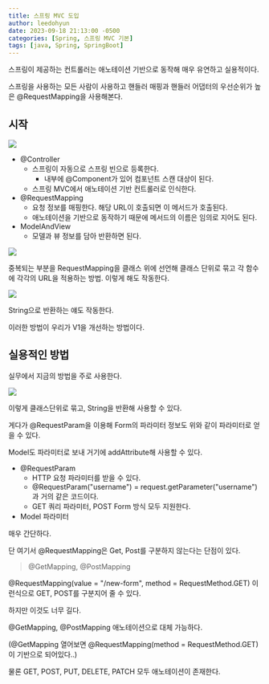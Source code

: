 ```yaml
---
title: 스프링 MVC 도입
author: leedohyun
date: 2023-09-18 21:13:00 -0500
categories: [Spring, 스프링 MVC 기본]
tags: [java, Spring, SpringBoot]
---
```


스프링이 제공하는 컨트롤러는 애노테이션 기반으로 동작해 매우 유연하고 실용적이다.

스프링을 사용하는 모든 사람이 사용하고 핸들러 매핑과 핸들러 어댑터의 우선순위가 높은 @RequestMapping을 사용해본다.

## 시작

![](https://blog.kakaocdn.net/dn/byPNZg/btsuIyOi2TB/ZGIRvwjX7RYOqFjKfdZ1B1/img.png)

- @Controller
	- 스프링이 자동으로 스프링 빈으로 등록한다.
		- 내부에 @Component가 있어 컴포넌트 스캔 대상이 된다.
	- 스프링 MVC에서 애노테이션 기반 컨트롤러로 인식한다.
- @RequestMapping
	- 요청 정보를 매핑한다. 해당 URL이 호출되면 이 메서드가 호출된다.
	- 애노테이션을 기반으로 동작하기 때문에 메서드의 이름은 임의로 지어도 된다.
- ModelAndView
	- 모델과 뷰 정보를 담아 반환하면 된다.

 ![](https://blog.kakaocdn.net/dn/EabqD/btsuZRZG69l/ar09gflG9VS8TwSH8s9Y4K/img.png)

중복되는 부분을 RequestMapping을 클래스 위에 선언해 클래스 단위로 묶고 각 함수에 각각의 URL을 적용하는 방법. 이렇게 해도 작동한다.

![](https://blog.kakaocdn.net/dn/V807q/btsuQkaNOgm/0ycRghc9Wqy5e9y0gkiTdK/img.png)

String으로 반환하는 얘도 작동한다.

이러한 방법이 우리가 V1을 개선하는 방법이다.

## 실용적인 방법

실무에서 지금의 방법을 주로 사용한다.

![](https://blog.kakaocdn.net/dn/dDCrn6/btsuICJUZn4/llptELEdVjkgo8nkcO2hO1/img.png)

이렇게 클래스단위로 묶고, String을 반환해 사용할 수 있다.

게다가 @RequestParam을 이용해 Form의 파라미터 정보도 위와 같이 파라미터로 얻을  수 있다.

Model도 파라미터로 보내 거기에 addAttribute해 사용할 수 있다.

- @RequestParam
	- HTTP 요청 파라미터를 받을 수 있다.
	- @RequestParam("username") = request.getParameter("username")과 거의 같은 코드이다.
	- GET 쿼리 파라미터, POST Form 방식 모두 지원한다.
- Model 파라미터

매우 간단하다.

단 여기서 @RequestMapping은 Get, Post를 구분하지 않는다는 단점이 있다.

> @GetMapping, @PostMapping

@RequestMapping(value = "/new-form", method = RequestMethod.GET) 이런식으로 GET, POST를 구분지어 줄 수 있다.

하지만 이것도 너무 길다.

@GetMapping, @PostMapping 애노테이션으로 대체 가능하다.

(@GetMapping 열어보면 @RequestMapping(method = RequestMethod.GET) 이 기반으로 되어있다..)

물론 GET, POST, PUT, DELETE, PATCH 모두 애노테이션이 존재한다.